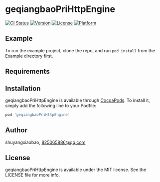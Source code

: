 # geqiangbaoPriHttpEngine

[![CI Status](http://img.shields.io/travis/shuyangxiaobao/geqiangbaoPriHttpEngine.svg?style=flat)](https://travis-ci.org/shuyangxiaobao/geqiangbaoPriHttpEngine)
[![Version](https://img.shields.io/cocoapods/v/geqiangbaoPriHttpEngine.svg?style=flat)](http://cocoapods.org/pods/geqiangbaoPriHttpEngine)
[![License](https://img.shields.io/cocoapods/l/geqiangbaoPriHttpEngine.svg?style=flat)](http://cocoapods.org/pods/geqiangbaoPriHttpEngine)
[![Platform](https://img.shields.io/cocoapods/p/geqiangbaoPriHttpEngine.svg?style=flat)](http://cocoapods.org/pods/geqiangbaoPriHttpEngine)

## Example

To run the example project, clone the repo, and run `pod install` from the Example directory first.

## Requirements

## Installation

geqiangbaoPriHttpEngine is available through [CocoaPods](http://cocoapods.org). To install
it, simply add the following line to your Podfile:

```ruby
pod 'geqiangbaoPriHttpEngine'
```

## Author

shuyangxiaobao, 825065886@qq.com

## License

geqiangbaoPriHttpEngine is available under the MIT license. See the LICENSE file for more info.
